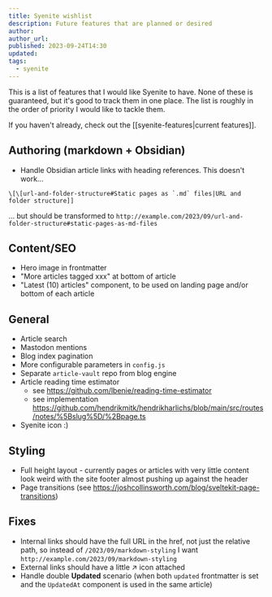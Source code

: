 ```yaml
---
title: Syenite wishlist
description: Future features that are planned or desired
author:
author_url:
published: 2023-09-24T14:30
updated:
tags:
  - syenite
---
```


This is a list of features that I would like Syenite to have. None of these is guaranteed, but it's good to track them in one place. The list is roughly in the order of priority I would like to tackle them.

If you haven't already, check out the [[syenite-features|current features]].

## Authoring (markdown + Obsidian)

- Handle Obsidian article links with heading references. This doesn't work...

```
\[\[url-and-folder-structure#Static pages as `.md` files|URL and folder structure]]
```

... but should be transformed to `http://example.com/2023/09/url-and-folder-structure#static-pages-as-md-files`

## Content/SEO

- Hero image in frontmatter
- "More articles tagged xxx" at bottom of article
- "Latest (10) articles" component, to be used on landing page and/or bottom of each article

## General

- Article search
- Mastodon mentions
- Blog index pagination
- More configurable parameters in `config.js`
- Separate `article-vault` repo from blog engine
- Article reading time estimator
	- see https://github.com/lbenie/reading-time-estimator
	- see implementation https://github.com/hendrikmitk/hendrikharlichs/blob/main/src/routes/notes/%5Bslug%5D/%2Bpage.ts
- Syenite icon :)

## Styling

- Full height layout - currently pages or articles with very little content look weird with the site footer almost pushing up against the header
- Page transitions (see https://joshcollinsworth.com/blog/sveltekit-page-transitions)

## Fixes

- Internal links should have the full URL in the href, not just the relative path, so instead of `/2023/09/markdown-styling` I want `http://example.com/2023/09/markdown-styling`
- External links should have a little ↗ icon attached
- Handle double **Updated** scenario (when both `updated` frontmatter is set and the `UpdatedAt` component is used in the same article)
